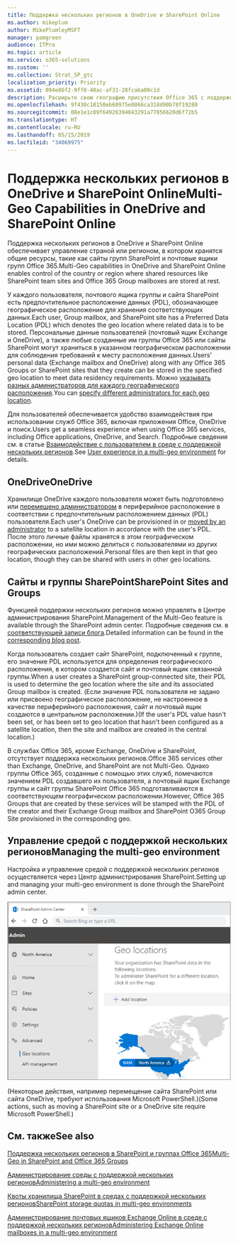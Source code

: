 ```yaml
---
title: Поддержка нескольких регионов в OneDrive и SharePoint Online
ms.author: mikeplum
author: MikePlumleyMSFT
manager: pamgreen
audience: ITPro
ms.topic: article
ms.service: o365-solutions
ms.custom: ''
ms.collection: Strat_SP_gtc
localization_priority: Priority
ms.assetid: 094e86f2-9ff0-40ac-af31-28fcaba00c1d
description: Расширьте свою географию присутствия Office 365 с поддержкой нескольких регионов в OneDrive Online.
ms.openlocfilehash: 9f430c18150eb60975e0866ca318d90b78f19280
ms.sourcegitcommit: 08e1e1c09f64926394043291a77856620d6f72b5
ms.translationtype: HT
ms.contentlocale: ru-RU
ms.lasthandoff: 05/15/2019
ms.locfileid: "34069975"
---
```

# <a name="multi-geo-capabilities-in-onedrive-and-sharepoint-online"></a><span data-ttu-id="2caf0-103">Поддержка нескольких регионов в OneDrive и SharePoint Online</span><span class="sxs-lookup"><span data-stu-id="2caf0-103">Multi-Geo Capabilities in OneDrive and SharePoint Online</span></span>

<span data-ttu-id="2caf0-104">Поддержка нескольких регионов в OneDrive и SharePoint Online обеспечивает управление страной или регионом, в котором хранятся общие ресурсы, такие как сайты групп SharePoint и почтовые ящики групп Office 365.</span><span class="sxs-lookup"><span data-stu-id="2caf0-104">Multi-Geo capabilities in OneDrive and SharePoint Online enables control of the country or region where shared resources like SharePoint team sites and Office 365 Group mailboxes are stored at rest.</span></span>

<span data-ttu-id="2caf0-105">У каждого пользователя, почтового ящика группы и сайта SharePoint есть предпочтительное расположение данных (PDL), обозначающее географическое расположение для хранения соответствующих данных.</span><span class="sxs-lookup"><span data-stu-id="2caf0-105">Each user, Group mailbox, and SharePoint site has a Preferred Data Location (PDL) which denotes the geo location where related data is to be stored.</span></span> <span data-ttu-id="2caf0-106">Персональные данные пользователей (почтовый ящик Exchange и OneDrive), а также любые созданные им группы Office 365 или сайты SharePoint могут храниться в указанном географическом расположении для соблюдения требований к месту расположения данных.</span><span class="sxs-lookup"><span data-stu-id="2caf0-106">Users' personal data (Exchange mailbox and OneDrive) along with any Office 365 Groups or SharePoint sites that they create can be stored in the specified geo location to meet data residency requirements.</span></span> <span data-ttu-id="2caf0-107">Можно [указывать разных администраторов для каждого географического расположения](add-a-sharepoint-geo-admin.md).</span><span class="sxs-lookup"><span data-stu-id="2caf0-107">You can [specify different administrators for each geo location](add-a-sharepoint-geo-admin.md).</span></span>

<span data-ttu-id="2caf0-108">Для пользователей обеспечивается удобство взаимодействия при использовании служб Office 365, включая приложения Office, OneDrive и поиск.</span><span class="sxs-lookup"><span data-stu-id="2caf0-108">Users get a seamless experience when using Office 365 services, including Office applications, OneDrive, and Search.</span></span> <span data-ttu-id="2caf0-109">Подробные сведения см. в статье [Взаимодействие с пользователем в среде с поддержкой нескольких регионов](multi-geo-user-experience.md).</span><span class="sxs-lookup"><span data-stu-id="2caf0-109">See [User experience in a multi-geo environment](multi-geo-user-experience.md) for details.</span></span>

## <a name="onedrive"></a><span data-ttu-id="2caf0-110">OneDrive</span><span class="sxs-lookup"><span data-stu-id="2caf0-110">OneDrive</span></span>

<span data-ttu-id="2caf0-111">Хранилище OneDrive каждого пользователя может быть подготовлено или [перемещено администратором](move-onedrive-between-geo-locations.md) в периферийное расположение в соответствии с предпочтительным расположением данных (PDL) пользователя.</span><span class="sxs-lookup"><span data-stu-id="2caf0-111">Each user's OneDrive can be provisioned in or [moved by an administrator](move-onedrive-between-geo-locations.md) to a satellite location in accordance with the user's PDL.</span></span> <span data-ttu-id="2caf0-112">После этого личные файлы хранятся в этом географическом расположении, но ими можно делиться с пользователями из других географических расположений.</span><span class="sxs-lookup"><span data-stu-id="2caf0-112">Personal files are then kept in that geo location, though they can be shared with users in other geo locations.</span></span>

## <a name="sharepoint-sites-and-groups"></a><span data-ttu-id="2caf0-113">Сайты и группы SharePoint</span><span class="sxs-lookup"><span data-stu-id="2caf0-113">SharePoint Sites and Groups</span></span>

<span data-ttu-id="2caf0-114">Функцией поддержки нескольких регионов можно управлять в Центре администрирования SharePoint.</span><span class="sxs-lookup"><span data-stu-id="2caf0-114">Management of the Multi-Geo feature is available through the SharePoint admin center.</span></span> <span data-ttu-id="2caf0-115">Подробные сведения см. в [соответствующей записи блога](https://techcommunity.microsoft.com/t5/Office-365-Blog/Now-available-Multi-Geo-in-SharePoint-and-Office-365-Groups/ba-p/263302).</span><span class="sxs-lookup"><span data-stu-id="2caf0-115">Detailed information can be found in the [corresponding blog post](https://techcommunity.microsoft.com/t5/Office-365-Blog/Now-available-Multi-Geo-in-SharePoint-and-Office-365-Groups/ba-p/263302).</span></span>

<span data-ttu-id="2caf0-116">Когда пользователь создает сайт SharePoint, подключенный к группе, его значение PDL используется для определения географического расположения, в котором создается сайт и почтовый ящик связанной группы.</span><span class="sxs-lookup"><span data-stu-id="2caf0-116">When a user creates a SharePoint group-connected site, their PDL is used to determine the geo location where the site and its associated Group mailbox is created.</span></span> <span data-ttu-id="2caf0-117">(Если значение PDL пользователя не задано или присвоено географическое расположение, не настроенное в качестве периферийного расположения, сайт и почтовый ящик создаются в центральном расположении.)</span><span class="sxs-lookup"><span data-stu-id="2caf0-117">(If the user's PDL value hasn't been set, or has been set to geo location that hasn't been configured as a satellite location, then the site and mailbox are created in the central location.)</span></span>

<span data-ttu-id="2caf0-118">В службах Office 365, кроме Exchange, OneDrive и SharePoint, отсутствует поддержка нескольких регионов.</span><span class="sxs-lookup"><span data-stu-id="2caf0-118">Office 365 services other than Exchange, OneDrive, and SharePoint are not Multi-Geo.</span></span> <span data-ttu-id="2caf0-119">Однако группы Office 365, созданные с помощью этих служб, помечаются значением PDL создавшего их пользователя, а почтовый ящик Exchange группы и сайт группы SharePoint Office 365 подготавливаются в соответствующем географическом расположении.</span><span class="sxs-lookup"><span data-stu-id="2caf0-119">However, Office 365 Groups that are created by these services will be stamped with the PDL of the creator and their Exchange Group mailbox and SharePoint O365 Group Site provisioned in the corresponding geo.</span></span> 

## <a name="managing-the-multi-geo-environment"></a><span data-ttu-id="2caf0-120">Управление средой с поддержкой нескольких регионов</span><span class="sxs-lookup"><span data-stu-id="2caf0-120">Managing the multi-geo environment</span></span>

<span data-ttu-id="2caf0-121">Настройка и управление средой с поддержкой нескольких регионов осуществляется через Центр администрирования SharePoint.</span><span class="sxs-lookup"><span data-stu-id="2caf0-121">Setting up and managing your multi-geo environment is done through the SharePoint admin center.</span></span> 

![Снимок экрана: страница географических расположений в Центре администрирования SharePoint](media/sharepoint-multi-geo-admin-center.png)

<span data-ttu-id="2caf0-123">(Некоторые действия, например перемещение сайта SharePoint или сайта OneDrive, требуют использования Microsoft PowerShell.)</span><span class="sxs-lookup"><span data-stu-id="2caf0-123">(Some actions, such as moving a SharePoint site or a OneDrive site require Microsoft PowerShell.)</span></span>

## <a name="see-also"></a><span data-ttu-id="2caf0-124">См. также</span><span class="sxs-lookup"><span data-stu-id="2caf0-124">See also</span></span>

[<span data-ttu-id="2caf0-125">Поддержка нескольких регионов в SharePoint и группах Office 365</span><span class="sxs-lookup"><span data-stu-id="2caf0-125">Multi-Geo in SharePoint and Office 365 Groups</span></span>](https://techcommunity.microsoft.com/t5/Office-365-Blog/Now-available-Multi-Geo-in-SharePoint-and-Office-365-Groups/ba-p/263302)

[<span data-ttu-id="2caf0-126">Администрирование среды с поддержкой нескольких регионов</span><span class="sxs-lookup"><span data-stu-id="2caf0-126">Administering a multi-geo environment</span></span>](administering-a-multi-geo-environment.md)

[<span data-ttu-id="2caf0-127">Квоты хранилища SharePoint в средах с поддержкой нескольких регионов</span><span class="sxs-lookup"><span data-stu-id="2caf0-127">SharePoint storage quotas in multi-geo environments</span></span>](sharepoint-multi-geo-storage-quota.md)

[<span data-ttu-id="2caf0-128">Администрирование почтовых ящиков Exchange Online в среде с поддержкой нескольких регионов</span><span class="sxs-lookup"><span data-stu-id="2caf0-128">Administering Exchange Online mailboxes in a multi-geo environment</span></span>](administering-exchange-online-multi-geo.md)
